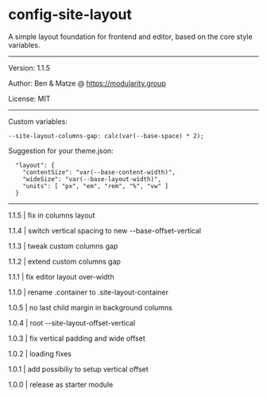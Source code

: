 # config-site-layout

A simple layout foundation for frontend and editor, based on the core style variables.

---

Version: 1.1.5

Author: Ben & Matze @ https://modularity.group

License: MIT

---

Custom variables:

```
--site-layout-columns-gap: calc(var(--base-space) * 2);
```

Suggestion for your theme.json:

```
  "layout": {
    "contentSize": "var(--base-content-width)",
    "wideSize": "var(--base-layout-width)",
    "units": [ "px", "em", "rem", "%", "vw" ]
  }
```

---

1.1.5 | fix in columns layout

1.1.4 | switch vertical spacing to new --base-offset-vertical

1.1.3 | tweak custom columns gap

1.1.2 | extend custom columns gap

1.1.1 | fix editor layout over-width

1.1.0 | rename .container to .site-layout-container

1.0.5 | no last child margin in background columns

1.0.4 | root --site-layout-offset-vertical

1.0.3 | fix vertical padding and wide offset

1.0.2 | loading fixes

1.0.1 | add possibiliy to setup vertical offset

1.0.0 | release as starter module
